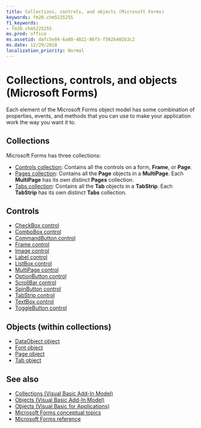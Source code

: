```yaml
---
title: Collections, controls, and objects (Microsoft Forms)
keywords: fm20.chm5225255
f1_keywords:
- fm20.chm5225255
ms.prod: office
ms.assetid: dafc5e84-6a80-4822-86f5-f502b402b3c2
ms.date: 12/29/2018
localization_priority: Normal
---
```



# Collections, controls, and objects (Microsoft Forms)

Each element of the Microsoft Forms object model has some combination of properties, events, and methods that you can use to make your application work the way you want it to.

## Collections

Microsoft Forms has three collections:

- [Controls collection](controls-collection-microsoft-forms.md): Contains all the controls on a form, **Frame**, or **Page**.    
- [Pages collection](pages-collection-microsoft-forms.md): Contains all the **Page** objects in a **MultiPage**. Each **MultiPage** has its own distinct **Pages** collection.  
- [Tabs collection](tabs-collection-microsoft-forms.md): Contains all the **Tab** objects in a **TabStrip**. Each **TabStrip** has its own distinct **Tabs** collection.

## Controls

- [CheckBox control](checkbox-control.md)
- [ComboBox control](combobox-control.md)
- [CommandButton control](commandbutton-control.md)
- [Frame control](frame-control.md)
- [Image control](image-control.md)
- [Label control](label-control.md)
- [ListBox control](listbox-control.md)
- [MultiPage control](multipage-control.md)
- [OptionButton control](optionbutton-control.md)
- [ScrollBar control](scrollbar-control.md)
- [SpinButton control](spinbutton-control.md)
- [TabStrip control](tabstrip-control.md)
- [TextBox control](textbox-control.md)
- [ToggleButton control](togglebutton-control.md)
    
    
## Objects (within collections)
    
- [DataObject object](dataobject-object.md)
- [Font object](font-object-microsoft-forms.md)
- [Page object](page-object.md)
- [Tab object](tab-object.md)

## See also

- [Collections (Visual Basic Add-In Model)](../visual-basic-add-in-model/collections-visual-basic-add-in-model.md)
- [Objects (Visual Basic Add-In Model)](../visual-basic-add-in-model/objects-visual-basic-add-in-model.md)
- [Objects (Visual Basic for Applications)](../objects-visual-basic-for-applications.md)
- [Microsoft Forms conceptual topics](concepts-microsoft-forms.md)
- [Microsoft Forms reference](reference-microsoft-forms.md)
    

